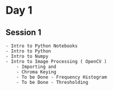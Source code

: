 # Day 1

## Session 1
    - Intro to Python Notebooks
    - Intro to Python
    - Intro to Numpy
    - Intro to Image Processing ( OpenCV )
        - Importing and 
        - Chroma Keying
        - To be Done - Frequency Histogram
        - To be Done - Thresholding 

